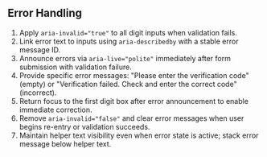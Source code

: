 ## Error Handling

1. Apply `aria-invalid="true"` to all digit inputs when validation fails.
2. Link error text to inputs using `aria-describedby` with a stable error message ID.
3. Announce errors via `aria-live="polite"` immediately after form submission with validation failure.
4. Provide specific error messages: "Please enter the verification code" (empty) or "Verification failed. Check and enter the correct code" (incorrect).
5. Return focus to the first digit box after error announcement to enable immediate correction.
6. Remove `aria-invalid="false"` and clear error messages when user begins re-entry or validation succeeds.
7. Maintain helper text visibility even when error state is active; stack error message below helper text.